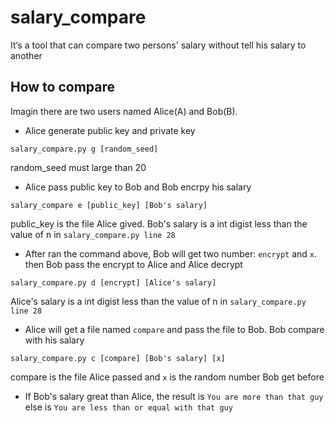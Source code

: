 <!--
Licensed to the Apache Software Foundation (ASF) under one
or more contributor license agreements.  See the NOTICE file
distributed with this work for additional information
regarding copyright ownership.  The ASF licenses this file
to you under the Apache License, Version 2.0 (the
"License"); you may not use this file except in compliance
with the License.  You may obtain a copy of the License at

  http://www.apache.org/licenses/LICENSE-2.0

Unless required by applicable law or agreed to in writing,
software distributed under the License is distributed on an
"AS IS" BASIS, WITHOUT WARRANTIES OR CONDITIONS OF ANY
KIND, either express or implied.  See the License for the
specific language governing permissions and limitations
under the License.
-->
# salary_compare

It‘s a tool that  can compare two persons' salary without tell  his salary to another

## How to compare

Imagin there are two users named Alice(A) and Bob(B).

* Alice generate public key and private key

`salary_compare.py g [random_seed]`

random_seed must large than 20


* Alice pass public key to Bob and Bob encrpy his salary

`salary_compare e [public_key] [Bob's salary]`

public_key is the file Alice gived. Bob's salary is a int digist less than the value of n in `salary_compare.py line 28`


* After ran the command above, Bob will get two number: `encrypt` and `x`. then Bob pass the encrypt to Alice and Alice decrypt

`salary_compare.py d [encrypt] [Alice's salary]`

Alice's salary is a int digist less than the value of n in `salary_compare.py line 28`


* Alice will get a file named `compare` and pass the file to Bob. Bob compare with his salary

`salary_compare.py c [compare] [Bob's salary] [x]`

compare is the file Alice passed and `x` is the random number Bob get before


* If Bob's salary great than Alice, the result is `You are more than that guy` else is `You are less than or equal with that guy`
